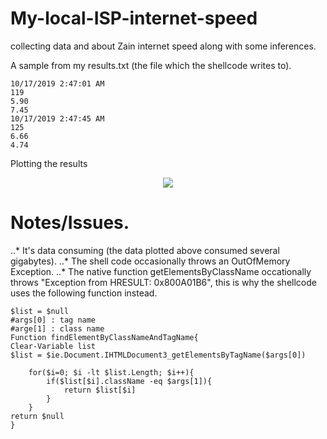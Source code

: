 # My-local-ISP-internet-speed
collecting data and about Zain internet speed along with some inferences.

A sample from my results.txt (the file which the shellcode writes to).
```
10/17/2019 2:47:01 AM
119
5.90
7.45
10/17/2019 2:47:45 AM
125
6.66
4.74
```
Plotting the results


<p align="center">
<img src= https://i.imgur.com/4W5WtJH.png><br>
</p>

# Notes/Issues.
..* It's data consuming (the data plotted above consumed several gigabytes).
..* The shell code occasionally throws an OutOfMemory Exception.
..* The native function getElementsByClassName occationally throws "Exception from HRESULT: 0x800A01B6", this is why the shellcode uses the following function instead.
```
$list = $null
#args[0] : tag name
#arge[1] : class name
Function findElementByClassNameAndTagName{
Clear-Variable list
$list = $ie.Document.IHTMLDocument3_getElementsByTagName($args[0])

	for($i=0; $i -lt $list.Length; $i++){
		if($list[$i].className -eq $args[1]){
			return $list[$i]
		}
	}
return $null
}
```
